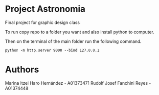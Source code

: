 # Project Astronomia
 Final project for graphic design class

To run copy repo to a folder you want and also install python to computer.

Then on the terminal of the main folder run the following command.

`python -m http.server 9000 --bind 127.0.0.1`

# Authors
 Marina Itzel Haro Hernández - A01373471
 Rudolf Josef Fanchini Reyes - A01374448
